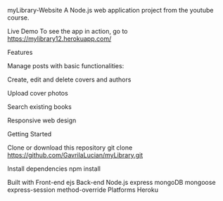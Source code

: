myLibrary-Website
A Node.js web application project from the youtube course.

Live Demo
To see the app in action, go to https://mylibrary12.herokuapp.com/

Features

Manage posts with basic functionalities:

Create, edit and delete covers and authors

Upload cover photos

Search existing books

Responsive web design

Getting Started

Clone or download this repository
git clone https://github.com/GavrilaLucian/myLibrary.git

Install dependencies
npm install

Built with
Front-end
ejs
Back-end
Node.js
express
mongoDB
mongoose
express-session
method-override
Platforms
Heroku

